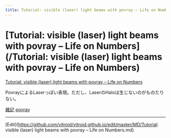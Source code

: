 ```yaml
---
title: Tutorial: visible (laser) light beams with povray – Life on Numbers
---
```

# [Tutorial: visible (laser) light beams with povray – Life on Numbers](/Tutorial: visible (laser) light beams with povray – Life on Numbers)



[Tutorial: visible (laser) light beams with povray – Life on Numbers](https://guido.vonrudorff.de/2013/tutorial-visible-laser-light-beams-with-povray/)

PovrayによるLaserっぽい表現。ただし、LaserのHaloは生じないのがものたりない。



[雑記](/雑記) [povray](/povray)





----
[Edit](https://github.com/vitroid/vitroid.github.io/edit/master/MD/Tutorial: visible (laser) light beams with povray – Life on Numbers.md)
